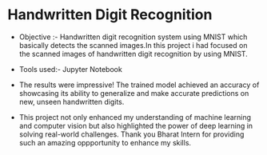 # Handwritten Digit Recognition

- Objective :-
Handwritten digit recognition system using MNIST which basically detects the scanned images.In this project i had focused on the scanned images of handwritten digit recognition by using MNIST.

- Tools used:-
Jupyter Notebook

- The results were impressive! The trained model achieved an accuracy of showcasing its ability to generalize and make accurate predictions on new, unseen handwritten digits.
- This project not only enhanced my understanding of machine learning and computer vision but also highlighted the power of deep learning in solving real-world challenges.
Thank you Bharat Intern for providing such an amazing oppportunity to enhance my skills.
